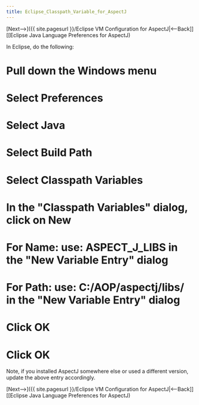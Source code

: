 ```yaml
---
title: Eclipse_Classpath_Variable_for_AspectJ
---
```

[Next-->]({{ site.pagesurl }}/Eclipse VM Configuration for AspectJ|<--Back]] [[Eclipse Java Language Preferences for AspectJ)

In Eclipse, do the following:
# Pull down the **Windows** menu
# Select **Preferences**
# Select **Java**
# Select **Build Path**
# Select **Classpath Variables**
# In the "Classpath Variables" dialog, click on **New**
# For **Name:** use: ASPECT_J_LIBS in the "New Variable Entry" dialog
# For **Path:** use: C:/AOP/aspectj/libs/ in the "New Variable Entry" dialog
# Click **OK**
# Click **OK**

Note, if you installed AspectJ somewhere else or used a different version, update the above entry accordingly.

[Next-->]({{ site.pagesurl }}/Eclipse VM Configuration for AspectJ|<--Back]] [[Eclipse Java Language Preferences for AspectJ)